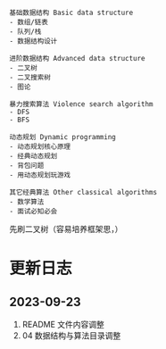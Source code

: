 









```
基础数据结构 Basic data structure
- 数组/链表
- 队列/栈
- 数据结构设计

进阶数据结构 Advanced data structure
- 二叉树
- 二叉搜索树
- 图论

暴力搜索算法 Violence search algorithm
- DFS
- BFS

动态规划 Dynamic programming
- 动态规划核心原理
- 经典动态规划
- 背包问题
- 用动态规划玩游戏

其它经典算法 Other classical algorithms
- 数学算法
- 面试必知必会
```



先刷二叉树（容易培养框架思，）







# 更新日志





## 2023-09-23

1. README 文件内容调整
2. 04 数据结构与算法目录调整



